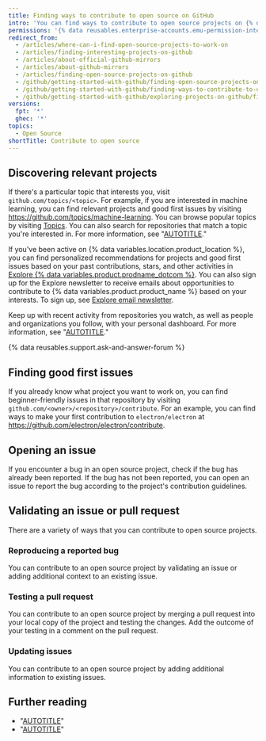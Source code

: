 ```yaml
---
title: Finding ways to contribute to open source on GitHub
intro: 'You can find ways to contribute to open source projects on {% data variables.location.product_location %} that are relevant to you.'
permissions: '{% data reusables.enterprise-accounts.emu-permission-interact %}'
redirect_from:
  - /articles/where-can-i-find-open-source-projects-to-work-on
  - /articles/finding-interesting-projects-on-github
  - /articles/about-official-github-mirrors
  - /articles/about-github-mirrors
  - /articles/finding-open-source-projects-on-github
  - /github/getting-started-with-github/finding-open-source-projects-on-github
  - /github/getting-started-with-github/finding-ways-to-contribute-to-open-source-on-github
  - /github/getting-started-with-github/exploring-projects-on-github/finding-ways-to-contribute-to-open-source-on-github
versions:
  fpt: '*'
  ghec: '*'
topics:
  - Open Source
shortTitle: Contribute to open source
---
```

## Discovering relevant projects

If there's a particular topic that interests you, visit `github.com/topics/<topic>`. For example, if you are interested in machine learning, you can find relevant projects and good first issues by visiting https://github.com/topics/machine-learning. You can browse popular topics by visiting [Topics](https://github.com/topics). You can also search for repositories that match a topic you're interested in. For more information, see "[AUTOTITLE](/search-github/searching-on-github/searching-for-repositories#search-by-topic)."

If you've been active on {% data variables.location.product_location %}, you can find personalized recommendations for projects and good first issues based on your past contributions, stars, and other activities in [Explore {% data variables.product.prodname_dotcom %}](https://github.com/explore). You can also sign up for the Explore newsletter to receive emails about opportunities to contribute to {% data variables.product.product_name %} based on your interests. To sign up, see [Explore email newsletter](https://github.com/explore/subscribe).

Keep up with recent activity from repositories you watch, as well as people and organizations you follow, with your personal dashboard. For more information, see "[AUTOTITLE](/account-and-profile/setting-up-and-managing-your-personal-account-on-github/managing-personal-account-settings/about-your-personal-dashboard)."

{% data reusables.support.ask-and-answer-forum %}

## Finding good first issues

If you already know what project you want to work on, you can find beginner-friendly issues in that repository by visiting `github.com/<owner>/<repository>/contribute`. For an example, you can find ways to make your first contribution to `electron/electron` at https://github.com/electron/electron/contribute.

## Opening an issue

If you encounter a bug in an open source project, check if the bug has already been reported. If the bug has not been reported, you can open an issue to report the bug according to the project's contribution guidelines.

## Validating an issue or pull request

There are a variety of ways that you can contribute to open source projects.

### Reproducing a reported bug

You can contribute to an open source project by validating an issue or adding additional context to an existing issue.

### Testing a pull request

You can contribute to an open source project by merging a pull request into your local copy of the project and testing the changes. Add the outcome of your testing in a comment on the pull request.

### Updating issues

You can contribute to an open source project by adding additional information to existing issues.

## Further reading

- "[AUTOTITLE](/repositories/managing-your-repositorys-settings-and-features/customizing-your-repository/classifying-your-repository-with-topics)"
- "[AUTOTITLE](/organizations/collaborating-with-groups-in-organizations/about-your-organization-dashboard)"
